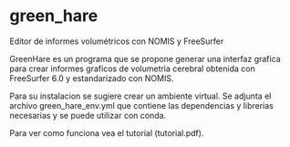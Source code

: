 # green_hare
Editor de informes volumétricos con NOMIS y FreeSurfer

GreenHare es un programa que se propone generar una interfaz grafica para crear informes graficos de volumetria cerebral obtenida con FreeSurfer 6.0 y estandarizado con NOMIS.

Para su instalacion se sugiere crear un ambiente virtual. Se adjunta el archivo green_hare_env.yml que contiene las dependencias y librerias necesarias y se puede utilizar con conda.  

Para ver como funciona vea el tutorial (tutorial.pdf).
